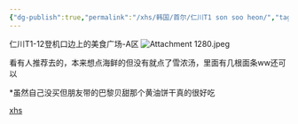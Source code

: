 ```yaml
---
{"dg-publish":true,"permalink":"/xhs/韩国/首尔/仁川T1 son soo heon/","tags":["rednote","首尔"],"created":"2024-09-11","updated":"2025-04-13T21:26:06.420+08:00"}
---
```


仁川T1-12登机口边上的美食广场-A区
![Attachment 1280.jpeg](/img/user/xhs/%E9%9F%A9%E5%9B%BD/%E9%A6%96%E5%B0%94/photo-%E9%A6%96%E5%B0%94/Attachment%201280.jpeg)

看有人推荐去的，本来想点海鲜的但没有就点了雪浓汤，里面有几根面条ww还可以

*虽然自己没买但朋友带的巴黎贝甜那个黄油饼干真的很好吃

[xhs](https://www.xiaohongshu.com/explore/672a6887000000003c017f73?xsec_token=ABD3ui-4sBoQI1Ae4AKTfOp2m6AIsshSgPshGPhTA3NA0=&xsec_source=pc_user)

